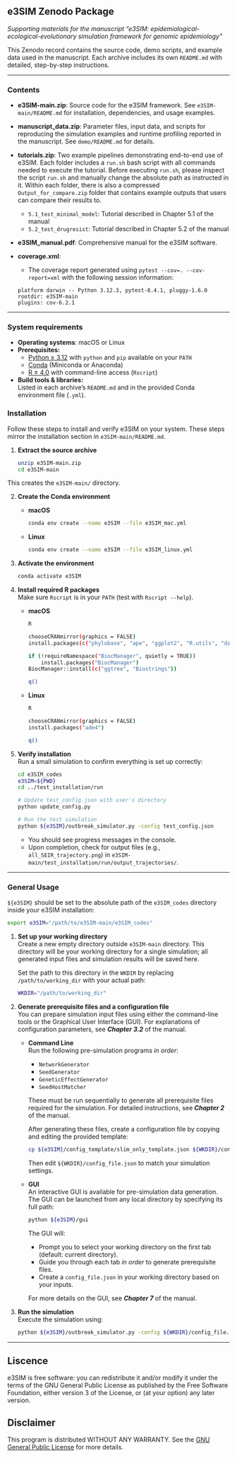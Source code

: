 ## e3SIM Zenodo Package  
*Supporting materials for the manuscript “e3SIM: epidemiological-ecological-evolutionary simulation framework for genomic epidemiology”*

This Zenodo record contains the source code, demo scripts, and example data used in the manuscript. Each archive includes its own `README.md` with detailed, step-by-step instructions.

---

### Contents
- **e3SIM-main.zip**: 
Source code for the e3SIM framework. See `e3SIM-main/README.md` for installation, dependencies, and usage examples. 

- **manuscript_data.zip**: 
Parameter files, input data, and scripts for reproducing the simulation examples and runtime profiling reported in the manuscript. See `demo/README.md` for details. 

- **tutorials.zip**: 
Two example pipelines demonstrating end-to-end use of e3SIM. Each folder includes a `run.sh` bash script with all commands needed to execute the tutorial. Before executing `run.sh`, please inspect the script `run.sh` and manually change the absolute path as instructed in it. Within each folder, there is also a compressed `Output_for_compare.zip` folder that contains example outputs that users can compare their results to.
    - `5.1_test_minimal_model`: Tutorial described in Chapter 5.1 of the manual 
    - `5.2_test_drugresist`: Tutorial described in Chapter 5.2 of the manual 

- **e3SIM_manual.pdf**:
Comprehensive manual for the e3SIM software.

- **coverage.xml**:
    - The coverage report generated using `pytest --cov=. --cov-report=xml` with the following session information:
    ```
    platform darwin -- Python 3.12.3, pytest-8.4.1, pluggy-1.6.0
    rootdir: e3SIM-main
    plugins: cov-6.2.1
    ```

---


### System requirements
- **Operating systems**: macOS or Linux
- **Prerequisites:**  
    - [Python ≥ 3.12](https://www.python.org/) with `python` and `pip` available on your `PATH`
    - [Conda](https://docs.conda.io/) (Miniconda or Anaconda)  
    - [R ≥ 4.0](https://cran.r-project.org/) with command-line access (`Rscript`)  
- **Build tools & libraries:**  
    Listed in each archive’s `README.md` and in the provided Conda environment file (`.yml`). 


### Installation 
Follow these steps to install and verify e3SIM on your system. These steps mirror the installation section in `e3SIM-main/README.md`.

1. **Extract the source archive** 
    
    ```sh
    unzip e3SIM-main.zip
    cd e3SIM-main
    ```
This creates the `e3SIM-main/` directory.
    

2. **Create the Conda environment** 

    - **macOS**
        ```sh
        conda env create --name e3SIM --file e3SIM_mac.yml
        ```
    
    - **Linux**
        ```sh
        conda env create --name e3SIM --file e3SIM_linux.yml
        ```

  
3. **Activate the environment**

    ```sh
    conda activate e3SIM
    ```
  
4. **Install required R packages** \
Make sure `Rscript` is in your `PATH` (test with `Rscript --help`).  

    - **macOS**
        ```sh
        R
        
        chooseCRANmirror(graphics = FALSE)
        install.packages(c("phylobase", "ape", "ggplot2", "R.utils", "data.table"))

        if (!requireNamespace("BiocManager", quietly = TRUE))
            install.packages("BiocManager")
        BiocManager::install(c("ggtree", "Biostrings"))

        q()
        ```

    - **Linux**
        ```sh
        R
        
        chooseCRANmirror(graphics = FALSE)
        install.packages("ade4")

        q()
        ```

5. **Verify installation** \
Run a small simulation to confirm everything is set up correctly:

    ```sh
    cd e3SIM_codes
    e3SIM=${PWD}
    cd ../test_installation/run
    
    # Update test_config.json with user's directory
    python update_config.py 
    
    # Run the test simulation
    python ${e3SIM}/outbreak_simulator.py -config test_config.json 
    ```
        
    - You should see progress messages in the console.
    - Upon completion, check for output files (e.g., `all_SEIR_trajectory.png`) in `e3SIM-main/test_installation/run/output_trajectories/`.


---

### General Usage
`${e3SIM}` should be set to the absolute path of the `e3SIM_codes` directory inside your e3SIM installation:

```sh
export e3SIM="/path/to/e3SIM-main/e3SIM_codes"
```


1. **Set up your working directory** \
    Create a new empty directory outside `e3SIM-main` directory. This directory will be your working directory for a single simulation; all generated input files and simulation results will be saved here. 

    Set the path to this directory in the `WKDIR` by replacing `/path/to/working_dir` with your actual path:

    ```sh
    WKDIR="/path/to/working_dir"
    ```

2. **Generate prerequisite files and a configuration file** \
    You can prepare simulation input files using either the command-line tools or the Graphical User Interface (GUI). For explanations of configuration parameters, see ***Chapter 3.2*** of the manual.

    - **Command Line** \
        Run the following pre-simulation programs *in order*:
        
        - `NetworkGenerator`
        - `SeedGenerator`
        - `GeneticEffectGenerator`
        - `SeedHostMatcher`
    
        These must be run sequentially to generate all prerequisite files required for the simulation. For detailed instructions, see ***Chapter 2*** of the manual.

        After generating these files, create a configuration file by copying and editing the provided template:
        
        ```sh
        cp ${e3SIM}/config_template/slim_only_template.json ${WKDIR}/config_file.json
        ```
  
        Then edit `${WKDIR}/config_file.json` to match your simulation settings.


    - **GUI** \
        An interactive GUI is available for pre-simulation data generation. The GUI can be launched from any local directory by specifying its full path: 
    
        ```sh
        python ${e3SIM}/gui
        ```
        
        The GUI will:
        - Prompt you to select your working directory on the first tab (default: current directory).
        - Guide you through each tab *in order* to generate prerequisite files.
        - Create a `config_file.json` in your working directory based on your inputs.

        For more details on the GUI, see ***Chapter 7*** of the manual. 
    

3. **Run the simulation** \
    Execute the simulation using:

    ```sh
    python ${e3SIM}/outbreak_simulator.py -config ${WKDIR}/config_file.json
    ```


---


## Liscence
e3SIM is free software: you can redistribute it and/or modify it under the terms of the GNU General Public License as published by the Free Software Foundation, either version 3 of the License, or (at your option) any later version.

## Disclaimer
This program is distributed WITHOUT ANY WARRANTY.  See the
[GNU General Public License](\url{http://www.gnu.org/licenses/}) for more details.
